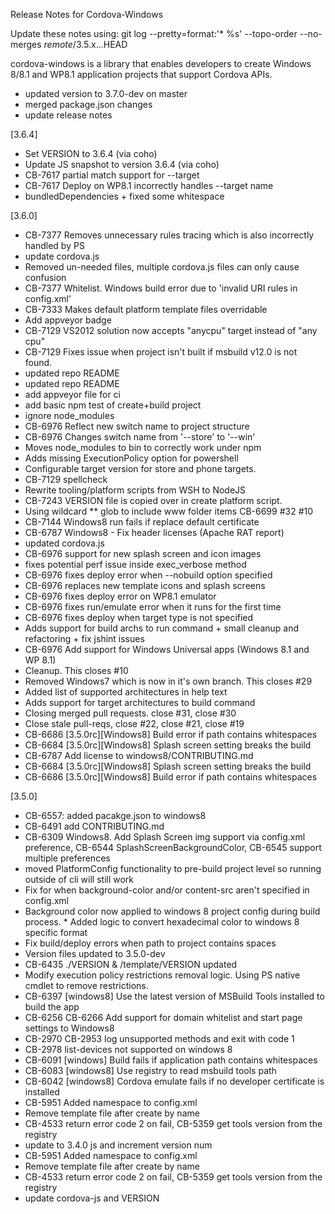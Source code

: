 Release Notes for Cordova-Windows

Update these notes using: git log --pretty=format:'* %s' --topo-order --no-merges *remote*/3.5.x...HEAD

cordova-windows is a library that enables developers to create Windows 8/8.1 and WP8.1 application projects that support Cordova APIs.

* updated version to 3.7.0-dev on master
* merged package.json changes
* update release notes

[3.6.4]
* Set VERSION to 3.6.4 (via coho)
* Update JS snapshot to version 3.6.4 (via coho)
* CB-7617 partial match support for --target
* CB-7617 Deploy on WP8.1 incorrectly handles --target name
* bundledDependencies + fixed some whitespace

[3.6.0]
* CB-7377 Removes unnecessary rules tracing which is also incorrectly handled by PS
* update cordova.js
* Removed un-needed files, multiple cordova.js files can only cause confusion
* CB-7377 Whitelist. Windows build error due to 'invalid URI rules in config.xml'
* CB-7333 Makes default platform template files overridable
* Add appveyor badge
* CB-7129 VS2012 solution now accepts "anycpu" target instead of "any cpu"
* CB-7129 Fixes issue when project isn't built if msbuild v12.0 is not found.
* updated repo README
* updated repo README
* add appveyor file for ci
* add basic npm test of create+build project
* ignore node_modules
* CB-6976 Reflect new switch name to project structure
* CB-6976 Changes switch name from '--store' to '--win'
* Moves node_modules to bin to correctly work under npm
* Adds missing ExecutionPolicy option for powershell
* Configurable target version for store and phone targets.
* CB-7129 spellcheck
* Rewrite tooling/platform scripts from WSH to NodeJS
* CB-7243 VERSION file is copied over in create platform script.
* Using wildcard ** glob to include www folder items CB-6699 #32 #10
* CB-7144 Windows8 run fails if replace default certificate
* CB-6787 Windows8 - Fix header licenses (Apache RAT report)
* updated cordova.js
* CB-6976 support for new splash screen and icon images
* fixes potential perf issue inside exec_verbose method
* CB-6976 fixes deploy error when --nobuild option specified
* CB-6976 replaces new template icons and splash screens
* CB-6976 fixes deploy error on WP8.1 emulator
* CB-6976 fixes run/emulate error when it runs for the first time
* CB-6976 fixes deploy when target type is not specified
* Adds support for build archs to run command  + small cleanup and refactoring  + fix jshint issues
* CB-6976 Add support for Windows Universal apps (Windows 8.1 and WP 8.1)
* Cleanup. This closes #10
* Removed Windows7 which is now in it's own branch. This closes #29
* Added list of supported architectures in help text
* Adds support for target architectures to build command
* Closing merged pull requests. close #31, close #30
* Close stale pull-reqs, close #22, close #21, close #19
* CB-6686 [3.5.0rc][Windows8] Build  error if path contains whitespaces
* CB-6684 [3.5.0rc][Windows8] Splash screen setting breaks the build
* CB-6787 Add license to windows8/CONTRIBUTING.md
* CB-6684 [3.5.0rc][Windows8] Splash screen setting breaks the build
* CB-6686 [3.5.0rc][Windows8] Build  error if path contains whitespaces


[3.5.0]

* CB-6557: added pacakge.json to windows8
* CB-6491 add CONTRIBUTING.md
* CB-6309 Windows8. Add Splash Screen img support via config.xml preference, CB-6544 SplashScreenBackgroundColor, CB-6545 support multiple preferences
* moved PlatformConfig functionality to pre-build project level so running outside of cli will still work
* Fix for when background-color and/or content-src aren't specified in config.xml
* Background color now applied to windows 8 project config during build process. * Added logic to convert hexadecimal color to windows 8 specific format
* Fix build/deploy errors when path to project contains spaces
* Version files updated to 3.5.0-dev
* CB-6435 ./VERSION & /template/VERSION updated
* Modify execution policy restrictions removal logic. Using PS native cmdlet to remove restrictions.
* CB-6397 [windows8] Use the latest version of MSBuild Tools installed to build the app
* CB-6256 CB-6266 Add support for domain whitelist and start page settings to Windows8
* CB-2970 CB-2953 log unsupported methods and exit with code 1
* CB-2978 list-devices not supported on windows 8
* CB-6091 [windows] Build fails if application path contains whitespaces
* CB-6083 [windows8] Use registry to read msbuild tools path
* CB-6042 [windows8] Cordova emulate fails if no developer certificate is installed
* CB-5951 Added namespace to config.xml
* Remove template file after create by name
* CB-4533 return error code 2 on fail, CB-5359 get tools version from the registry
* update to 3.4.0 js and increment version num
* CB-5951 Added namespace to config.xml
* Remove template file after create by name
* CB-4533 return error code 2 on fail, CB-5359 get tools version from the registry
* update cordova-js and VERSION
